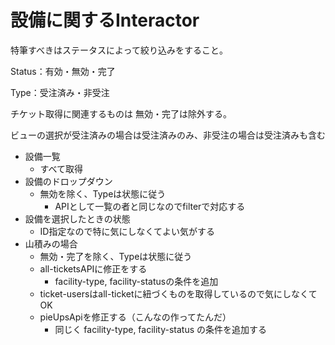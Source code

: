 # 設備に関するInteractor

特筆すべきはステータスによって絞り込みをすること。

Status：有効・無効・完了

Type：受注済み・非受注

チケット取得に関連するものは 無効・完了は除外する。

ビューの選択が受注済みの場合は受注済みのみ、非受注の場合は受注済みも含む

- 設備一覧
  - すべて取得
- 設備のドロップダウン
  - 無効を除く、Typeは状態に従う
    - APIとして一覧の者と同じなのでfilterで対応する
- 設備を選択したときの状態
  - ID指定なので特に気にしなくてよい気がする
- 山積みの場合
  - 無効・完了を除く、Typeは状態に従う
  - all-ticketsAPIに修正をする
    - facility-type, facility-statusの条件を追加
  - ticket-usersはall-ticketに紐づくものを取得しているので気にしなくてOK
  - pieUpsApiを修正する（こんなの作ってたんだ）
    - 同じく facility-type, facility-status の条件を追加する
